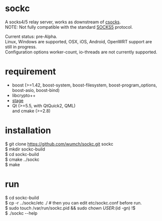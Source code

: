# sockc

A socks4/5 relay server, works as downstream of [csocks](https://github.com/wumch/csocks).  
NOTE: Not fully compatible with the standard [SOCKS5](http://www.ietf.org/rfc/rfc1928.txt) protocol.

Current status: pre-Alpha.  
Linux, Windows are supported, OSX, iOS, Android, OpenWRT support are still in progress.  
Configuration options worker-count, io-threads are not currently supported.  

# requirement
* boost (>=1.42, boost-system, boost-filesystem, boost-program_options, boost-asio, boost-bind)  
* libcrypto++  
* [stage](https://github.com/wumch/stage)  
* Qt (>=5.5, with QtQuick2, QML)  
and cmake (>=2.8)  

# installation
$ git clone https://github.com/wumch/sockc.git sockc  
$ mkdir sockc-build  
$ cd sockc-build  
$ cmake ../sockc  
$ make  

# run
$ cd sockc-build  
$ cp -r ../sockc/etc ./  # then you can edit etc/sockc.conf before run.  
$ sudo touch /var/run/sockc.pid && sudo chown ${USER}:$(id -gn) !$  
$ ./sockc --help  
